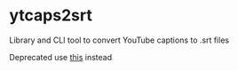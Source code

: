# ytcaps2srt
Library and CLI tool to convert YouTube captions to .srt files

Deprecated use [this](https://github.com/asticode/go-astisub) instead
